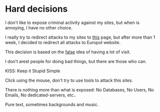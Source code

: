 # Hard decisions

I don't like to expose criminal activity against my sites, 
but when is annoying, I have no other choice. 

I really try to redirect attacks to my sites to [this](./mar.md) page, 
but after more than 1 week, I decided to redirect all attacks to Europol website. 

This decision is based on the [false](./false_hood.md) idea of having a lot of visit. 

I don't arest people for doing bad things, but there are those who can. 

KISS: Keep it Stupid Simple 

Click using the mouse, don't try to use tools to attack this sites. 

There is nothing more than what is exposed: No Databases, No Users, No Emails, No dedicated-servers, etc.. 

Pure text, sometimes backgrounds and music.
